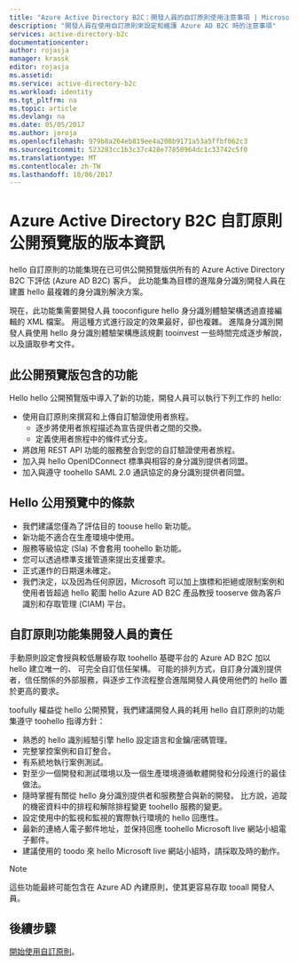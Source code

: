 ```yaml
---
title: "Azure Active Directory B2C：開發人員的自訂原則使用注意事項 | Microsoft Docs"
description: "開發人員在使用自訂原則來設定和維護 Azure AD B2C 時的注意事項"
services: active-directory-b2c
documentationcenter: 
author: rojasja
manager: krassk
editor: rojasja
ms.assetid: 
ms.service: active-directory-b2c
ms.workload: identity
ms.tgt_pltfrm: na
ms.topic: article
ms.devlang: na
ms.date: 05/05/2017
ms.author: joroja
ms.openlocfilehash: 979b8a264eb819ee4a208b9171a53a5ffbf062c3
ms.sourcegitcommit: 523283cc1b3c37c428e77850964dc1c33742c5f0
ms.translationtype: MT
ms.contentlocale: zh-TW
ms.lasthandoff: 10/06/2017
---
```

# <a name="release-notes-for-azure-active-directory-b2c-custom-policy-public-preview"></a>Azure Active Directory B2C 自訂原則公開預覽版的版本資訊
hello 自訂原則的功能集現在已可供公開預覽版供所有的 Azure Active Directory B2C 下評估 (Azure AD B2C) 客戶。 此功能集為目標的進階身分識別開發人員在建置 hello 最複雜的身分識別解決方案。  

現在，此功能集需要開發人員 tooconfigure hello 身分識別體驗架構透過直接編輯的 XML 檔案。 用這種方式進行設定的效果最好，卻也複雜。 進階身分識別開發人員使用 hello 身分識別體驗架構應該規劃 tooinvest 一些時間完成逐步解說，以及讀取參考文件。 

## <a name="features-included-in-this-public-preview"></a>此公開預覽版包含的功能
Hello hello 公開預覽版中導入了新的功能，開發人員可以執行下列工作的 hello:<br>

* 使用自訂原則來撰寫和上傳自訂驗證使用者旅程。 
   * 逐步將使用者旅程描述為宣告提供者之間的交換。 
   * 定義使用者旅程中的條件式分支。 
* 將啟用 REST API 功能的服務整合到您的自訂驗證使用者旅程。  
* 加入與 hello OpenIDConnect 標準與相容的身分識別提供者同盟。 <br>
* 加入與遵守 toohello SAML 2.0 通訊協定的身分識別提供者同盟。 

## <a name="terms-of-hello-public-preview"></a>Hello 公用預覽中的條款

* 我們建議您僅為了評估目的 toouse hello 新功能。<br>
* 新功能不適合在生產環境中使用。<br>
* 服務等級協定 (Sla) 不會套用 toohello 新功能。 <br>
* 您可以透過標準支援管道來提出支援要求。 <br>
* 正式運作的日期還未確定。<br>
* 我們決定，以及因為任何原因，Microsoft 可以加上旗標和拒絕或限制案例和使用者皆超過 hello 範圍 hello Azure AD B2C 產品教授 tooserve 做為客戶識別和存取管理 (CIAM) 平台。

## <a name="responsibilities-of-custom-policy-feature-set-developers"></a>自訂原則功能集開發人員的責任
手動原則設定會授與較低層級存取 toohello 基礎平台的 Azure AD B2C 加以 hello 建立唯一的、 可完全自訂信任架構。 可能的排列方式，自訂身分識別提供者，信任關係的外部服務，與逐步工作流程整合進階開發人員使用他們的 hello 置於更高的要求。

toofully 權益從 hello 公開預覽，我們建議開發人員的耗用 hello 自訂原則的功能集遵守 toohello 指導方針：
* 熟悉的 hello 識別經驗引擎 hello 設定語言和金鑰/密碼管理。
* 完整掌控案例和自訂整合。
* 有系統地執行案例測試。
* 對至少一個開發和測試環境以及一個生產環境遵循軟體開發和分段進行的最佳做法。
* 隨時掌握有關從 hello 身分識別提供者和服務整合與新的開發。 比方說，追蹤的機密資料中的排程和解除排程變更 toohello 服務的變更。
* 設定使用中的監視和監視的實際執行環境的 hello 回應性。
* 最新的連絡人電子郵件地址，並保持回應 toohello Microsoft live 網站小組電子郵件。
* 建議使用的 toodo 來 hello Microsoft live 網站小組時，請採取及時的動作。 


>[!NOTE]
>這些功能最終可能包含在 Azure AD 內建原則，使其更容易存取 tooall 開發人員。

## <a name="next-steps"></a>後續步驟
[開始使用自訂原則](active-directory-b2c-get-started-custom.md)。
